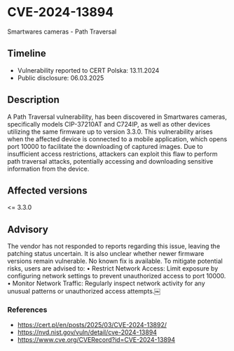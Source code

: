 # CVE-2024-13894
Smartwares cameras - Path Traversal

## Timeline
- Vulnerability reported to CERT Polska: 13.11.2024
- Public disclosure: 06.03.2025

## Description

A Path Traversal vulnerability, has been discovered in Smartwares cameras, specifically models CIP-37210AT and C724IP, as well as other devices utilizing the same firmware up to version 3.3.0. This vulnerability arises when the affected device is connected to a mobile application, which opens port 10000 to facilitate the downloading of captured images. Due to insufficient access restrictions, attackers can exploit this flaw to perform path traversal attacks, potentially accessing and downloading sensitive information from the device.

## Affected versions
<= 3.3.0

## Advisory
The vendor has not responded to reports regarding this issue, leaving the patching status uncertain. It is also unclear whether newer firmware versions remain vulnerable. No known fix is available. To mitigate potential risks, users are advised to:
	•	Restrict Network Access: Limit exposure by configuring network settings to prevent unauthorized access to port 10000.
	•	Monitor Network Traffic: Regularly inspect network activity for any unusual patterns or unauthorized access attempts.￼

### References
* https://cert.pl/en/posts/2025/03/CVE-2024-13892/
* https://nvd.nist.gov/vuln/detail/cve-2024-13894
* https://www.cve.org/CVERecord?id=CVE-2024-13894
